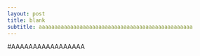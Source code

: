 ```yaml
---
layout: post
title: blank
subtitle: aaaaaaaaaaaaaaaaaaaaaaaaaaaaaaaaaaaaaaaaaaaaaaaaa
---
```


#AAAAAAAAAAAAAAAAA